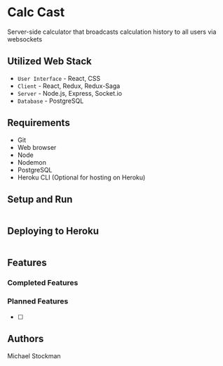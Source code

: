 # Calc Cast
Server-side calculator that broadcasts calculation history to all users via websockets

## Utilized Web Stack
- `User Interface` - React, CSS
- `Client` - React, Redux, Redux-Saga
- `Server` - Node.js, Express, Socket.io
- `Database` - PostgreSQL

## Requirements
- Git
- Web browser
- Node
- Nodemon
- PostgreSQL
- Heroku CLI (Optional for hosting on Heroku)

## Setup and Run
```bash

```

## Deploying to Heroku

```bash

```

## Features

### Completed Features

### Planned Features
- [ ] 

## Authors
Michael Stockman

